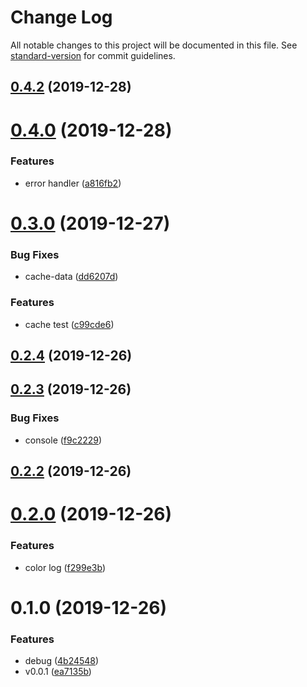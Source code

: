# Change Log

All notable changes to this project will be documented in this file. See [standard-version](https://github.com/conventional-changelog/standard-version) for commit guidelines.

<a name="0.4.2"></a>

## [0.4.2](https://github.com/jincdream/kebab-case/compare/v0.4.0...v0.4.2) (2019-12-28)

<a name="0.4.0"></a>

# [0.4.0](https://github.com/jincdream/kebab-case/compare/v0.3.0...v0.4.0) (2019-12-28)

### Features

- error handler ([a816fb2](https://github.com/jincdream/kebab-case/commit/a816fb2))

<a name="0.3.0"></a>

# [0.3.0](https://github.com/jincdream/kebab-case/compare/v0.2.4...v0.3.0) (2019-12-27)

### Bug Fixes

- cache-data ([dd6207d](https://github.com/jincdream/kebab-case/commit/dd6207d))

### Features

- cache test ([c99cde6](https://github.com/jincdream/kebab-case/commit/c99cde6))

<a name="0.2.4"></a>

## [0.2.4](https://github.com/jincdream/kebab-case/compare/v0.2.3...v0.2.4) (2019-12-26)

<a name="0.2.3"></a>

## [0.2.3](https://github.com/jincdream/kebab-case/compare/v0.2.2...v0.2.3) (2019-12-26)

### Bug Fixes

- console ([f9c2229](https://github.com/jincdream/kebab-case/commit/f9c2229))

<a name="0.2.2"></a>

## [0.2.2](https://github.com/jincdream/kebab-case/compare/v0.2.0...v0.2.2) (2019-12-26)

<a name="0.2.0"></a>

# [0.2.0](https://github.com/jincdream/kebab-case/compare/v0.1.0...v0.2.0) (2019-12-26)

### Features

- color log ([f299e3b](https://github.com/jincdream/kebab-case/commit/f299e3b))

<a name="0.1.0"></a>

# 0.1.0 (2019-12-26)

### Features

- debug ([4b24548](https://github.com/jincdream/kebab-case/commit/4b24548))
- v0.0.1 ([ea7135b](https://github.com/jincdream/kebab-case/commit/ea7135b))

